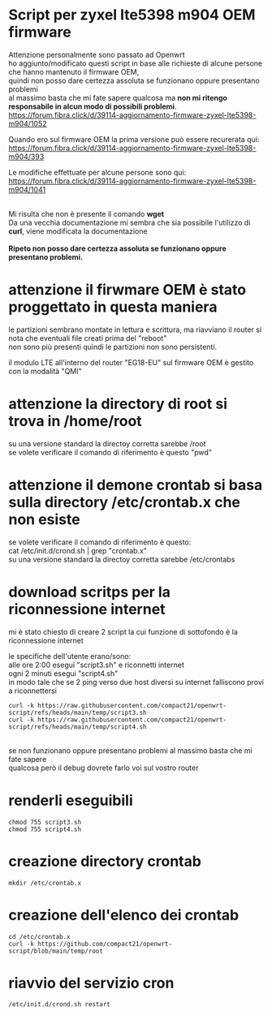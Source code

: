 # Script per zyxel lte5398 m904 OEM firmware

Attenzione personalmente sono passato ad Openwrt
<br/>
ho aggiunto/modificato questi script in base alle richieste di alcune persone che hanno mantenuto il firmware OEM,
<br/>
quindi non posso dare certezza assoluta se funzionano oppure presentano problemi
<br/>
al massimo basta che mi fate sapere qualcosa ma <b>non mi ritengo responsabile in alcun modo di possibili problemi</b>.
<br/>
https://forum.fibra.click/d/39114-aggiornamento-firmware-zyxel-lte5398-m904/1052
<br/>

Quando ero sul firmware OEM la prima versione può essere recurerata qui:
<br/>
https://forum.fibra.click/d/39114-aggiornamento-firmware-zyxel-lte5398-m904/393

Le modifiche effettuate per alcune persone sono qui:
<br/>
https://forum.fibra.click/d/39114-aggiornamento-firmware-zyxel-lte5398-m904/1041

<br/>
Mi risulta che non è presente il comando <b>wget</b>
<br/>
Da una vecchia documentazione mi sembra che sia possibile l'utilizzo di <b>curl</b>, viene modificata la documentazione
<br/>

<br/>
<b>Ripeto non posso dare certezza assoluta se funzionano oppure presentano problemi.</b>


# attenzione il firwmare OEM è stato proggettato in questa maniera

le partizioni sembrano montate in lettura e scrittura, ma riavviano il router si nota che eventuali file creati prima del "reboot"
<br/>
non sono più presenti quindi le partizioni non sono persistenti.
<br/>

il modulo LTE all'interno del router "EG18-EU" sul firmware OEM è gestito con la modalità "QMI"
<br/>


# attenzione la directory di root si trova in /home/root

su una versione standard la directoy corretta sarebbe /root
<br/>
se volete verificare il comando di riferimento è questo "pwd"


# attenzione il demone crontab si basa sulla directory /etc/crontab.x che non esiste

se volete verificare il comando di riferimento è questo:
<br/>
cat /etc/init.d/crond.sh | grep "crontab.x"
<br/>
su una versione standard la directoy corretta sarebbe /etc/crontabs

# download scritps per la riconnessione internet

mi è stato chiesto di creare 2 script la cui funzione di sottofondo è la riconnessione internet
<br/>

le specifiche dell'utente erano/sono:
<br/>
alle ore 2:00 esegui "script3.sh" e riconnetti internet
<br/>
ogni 2 minuti esegui "script4.sh"
<br/>
in modo tale che se 2 ping verso due host diversi su internet falliscono provi a riconnettersi
<br/>


```
curl -k https://raw.githubusercontent.com/compact21/openwrt-script/refs/heads/main/temp/script3.sh
curl -k https://raw.githubusercontent.com/compact21/openwrt-script/refs/heads/main/temp/script4.sh
```

<br/>
se non funzionano oppure presentano problemi al massimo basta che mi fate sapere
<br/>
qualcosa però il debug dovrete farlo voi sul vostro router
<br/>

# renderli eseguibili

```
chmod 755 script3.sh
chmod 755 script4.sh
```

# creazione directory crontab

```
mkdir /etc/crontab.x
```

# creazione dell'elenco dei crontab

```
cd /etc/crontab.x
curl -k https://github.com/compact21/openwrt-script/blob/main/temp/root
```

# riavvio del servizio cron
```
/etc/init.d/crond.sh restart
```
